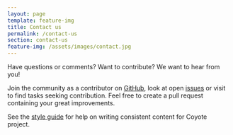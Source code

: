 ```yaml
---
layout: page
template: feature-img
title: Contact us
permalink: /contact-us
section: contact-us
feature-img: /assets/images/contact.jpg
---
```


Have questions or comments? Want to contribute? We want to hear from you!

Join the community as a contributor on [GitHub](https://github.com/microsoft/coyote/), look at open
[issues](https://github.com/microsoft/coyote/issues) or visit to find tasks seeking contribution.
Feel free to create a pull request containing your great improvements.

See the [style guide](/coyote/learn/resources/styleguide) for help on writing consistent content for
Coyote project.
